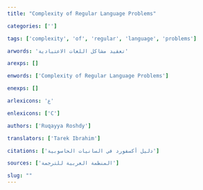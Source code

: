 ```yaml
---
title: "Complexity of Regular Language Problems"

categories: ['']

tags: ['complexity', 'of', 'regular', 'language', 'problems']

arwords: 'تعقيد مشاكل اللغات الاعتيادية'

arexps: []

enwords: ['Complexity of Regular Language Problems']

enexps: []

arlexicons: 'ع'

enlexicons: ['C']

authors: ['Ruqayya Roshdy']

translators: ['Tarek Ibrahim']

citations: ['دليل أكسفورد في السانيات الحاسوبية']

sources: ['المنظمة العربية للترجمة']

slug: ""
---
```

